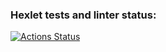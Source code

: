### Hexlet tests and linter status:

[![Actions Status](https://github.com/vll8/frontend-project-46/workflows/hexlet-check/badge.svg)](https://github.com/vll8/frontend-project-46/actions)
